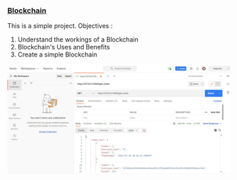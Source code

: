 ### [Blockchain](https://github.com/TimothySilalahi/simple-blockchain)

This is a simple project.
Objectives :
1. Understand the workings of a Blockchain
2. Blockchain's Uses and Benefits
3. Create a simple Blockchain

![](/images/Postman.png)
